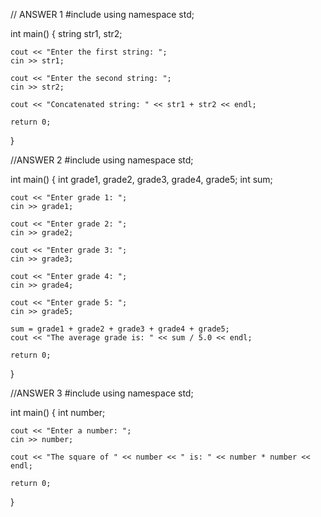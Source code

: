 // ANSWER 1
#include <iostream>
using namespace std;

int main() {
    string str1, str2;

    cout << "Enter the first string: ";
    cin >> str1;

    cout << "Enter the second string: ";
    cin >> str2;

    cout << "Concatenated string: " << str1 + str2 << endl;

    return 0;
}


//ANSWER 2
#include <iostream>
using namespace std;

int main() {
    int grade1, grade2, grade3, grade4, grade5;
    int sum;

    cout << "Enter grade 1: ";
    cin >> grade1;

    cout << "Enter grade 2: ";
    cin >> grade2;

    cout << "Enter grade 3: ";
    cin >> grade3;

    cout << "Enter grade 4: ";
    cin >> grade4;

    cout << "Enter grade 5: ";
    cin >> grade5;

    sum = grade1 + grade2 + grade3 + grade4 + grade5;
    cout << "The average grade is: " << sum / 5.0 << endl;

    return 0;
}


//ANSWER 3
#include <iostream>
using namespace std;

int main() {
    int number;

    cout << "Enter a number: ";
    cin >> number;

    cout << "The square of " << number << " is: " << number * number << endl;

    return 0;
}
